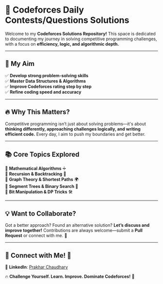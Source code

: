 # 🚀 Codeforces Daily Contests/Questions Solutions

Welcome to my **Codeforces Solutions Repository!** This space is dedicated to documenting my journey in solving competitive programming challenges, with a focus on **efficiency, logic, and algorithmic depth.**

---


## 🎯 My Aim  
✅ **Develop strong problem-solving skills**  
✅ **Master Data Structures & Algorithms**  
✅ **Improve Codeforces rating step by step**  
✅ **Refine coding speed and accuracy**  

---

## 🔥 Why This Matters?  
Competitive programming isn’t just about solving problems—it's about **thinking differently, approaching challenges logically, and writing efficient code.** Every day, I aim to push my boundaries and get better.

---

## 📚 Core Topics Explored  
🔸 **Mathematical Algorithms** ➗  
🔸 **Recursion & Backtracking** 🔄  
🔸 **Graph Theory & Shortest Paths** 🌍  
🔸 **Segment Trees & Binary Search** 🌲  
🔸 **Bit Manipulation & DP Tricks** 🛠️  

---

## 💡 Want to Collaborate?  
Got a better approach? Found an alternative solution? **Let’s discuss and improve together!** Contributions are always welcome—submit a **Pull Request** or connect with me. 🚀  

---

## 🌟 Connect with Me! 🔗  
🔹 **LinkedIn**: [Prakhar Chaudhary](https://www.linkedin.com/in/mrpc13)  

🔥 **Challenge Yourself. Learn. Improve. Dominate Codeforces!** 💪
